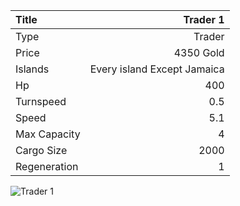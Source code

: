 |Title        | Trader 1        
|:-|-:
|Type         | Trader               
|Price        | 4350 Gold    
|Islands      | Every island Except Jamaica
|Hp           | 400
|Turnspeed    | 0.5
|Speed        | 5.1
|Max Capacity | 4
|Cargo Size   | 2000
|Regeneration | 1

<img src="assets/img/trader.png" alt="Trader 1">